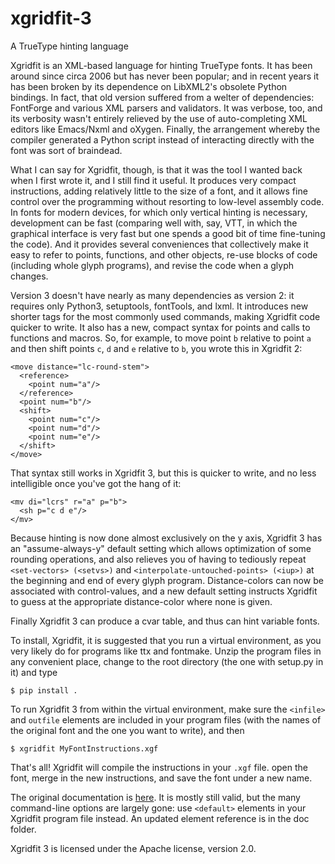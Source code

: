 # xgridfit-3
A TrueType hinting language

Xgridfit is an XML-based language for hinting TrueType fonts. It has been around since circa 2006 but has never been popular; and in recent years it has been broken by its dependence on LibXML2's obsolete Python bindings. In fact, that old version suffered from a welter of dependencies: FontForge and various XML parsers and validators. It was verbose, too, and its verbosity wasn't entirely relieved by the use of auto-completing XML editors like Emacs/Nxml and oXygen. Finally, the arrangement whereby the compiler generated a Python script instead of interacting directly with the font was sort of braindead.

What I can say for Xgridfit, though, is that it was the tool I wanted back when I first wrote it, and I still find it useful. It produces very compact instructions, adding relatively little to the size of a font, and it allows fine control over the programming without resorting to low-level assembly code. In fonts for modern devices, for which only vertical hinting is necessary, development can be fast (comparing well with, say, VTT, in which the graphical interface is very fast but one spends a good bit of time fine-tuning the code). And it provides several conveniences that collectively make it easy to refer to points, functions, and other objects, re-use blocks of code (including whole glyph programs), and revise the code when a glyph changes.

Version 3 doesn't have nearly as many dependencies as version 2: it requires only Python3, setuptools, fontTools, and lxml. It introduces new shorter tags for the most commonly used commands, making Xgridfit code quicker to write. It also has a new, compact syntax for points and calls to functions and macros. So, for example, to move point `b` relative to point `a` and then shift points `c`, `d` and `e` relative to `b`, you wrote this in Xgridfit 2:

```
<move distance="lc-round-stem">
  <reference>
    <point num="a"/>
  </reference>
  <point num="b"/>
  <shift>
    <point num="c"/>
    <point num="d"/>
    <point num="e"/>
  </shift>
</move>
```

That syntax still works in Xgridfit 3, but this is quicker to write, and no less intelligible once you've got the hang of it:

```
<mv di="lcrs" r="a" p="b">
  <sh p="c d e"/>
</mv>
```

Because hinting is now done almost exclusively on the y axis, Xgridfit 3 has an "assume-always-y" default setting which allows optimization of some rounding operations, and also relieves you of having to tediously repeat ``<set-vectors> (<setvs>)`` and ``<interpolate-untouched-points> (<iup>)`` at the beginning and end of every glyph program. Distance-colors can now be associated with control-values, and a new default setting instructs Xgridfit to guess at the appropriate distance-color where none is given.

Finally Xgridfit 3 can produce a cvar table, and thus can hint variable fonts.

To install, Xgridfit, it is suggested that you run a virtual environment, as you very likely do for programs like ttx and fontmake. Unzip the program files in any convenient place, change to the root directory (the one with setup.py in it) and type

```
$ pip install .
```
To run Xgridfit 3 from within the virtual environment, make sure the ``<infile>`` and ``outfile`` elements are included in your program files (with the names of the original font and the one you want to write), and then

```
$ xgridfit MyFontInstructions.xgf
```

That's all! Xgridfit will compile the instructions in your ``.xgf`` file. open the font, merge in the new instructions, and save the font under a new name.

The original documentation is [here](http://xgridfit.sourceforge.net/). It is mostly still valid, but the many command-line options are largely gone: use `<default>` elements in your Xgridfit program file instead. An updated element reference is in the doc folder.

Xgridfit 3 is licensed under the Apache license, version 2.0.

